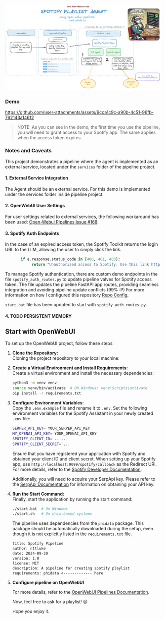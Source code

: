 ![Schema](assets/schema_2.jpg)

### Demo

https://github.com/user-attachments/assets/9cca1c9c-a90b-4c51-96fb-762143a146f2


> NOTE: As you can see in the demo, the first time you use the pipeline, you will need to grant access to your Spotify app. The same applies when the access token expires.

### Notes and Caveats

This project demonstrates a pipeline where the agent is implemented as an external service, located under the `services` folder of the pipeline project.

#### 1. External Service Integration

The Agent should be an external service.
For this demo is implemented under the services folder inside pipeline project.

#### 2. OpenWebUI User Settings

For user settings related to external services, the following workaround has been used:
[Open-Webui Pipelines Issue #168](https://github.com/open-webui/pipelines/issues/168).

#### 3. Spotify Auth Endpoints

In the case of an expired access token, the Spotify Toolkit returns the login URL to the LLM, allowing the user to simply click the link.

```python
       if e.response.status_code in [400, 401, 403]:
            return "Unauthorized access to Spotify. Use this link http://localhost:9099/spotify/login for retrieving a new access token."

```

To manage Spotify authentication, there are custom demo endpoints in the file `spotify_auth_routes.py` to update pipeline valves for Spotify access token. The file updates the pipeline FastAPI app routes, providing seamless integration and avoiding pipeline update conflicts (99% :P)
For more information on how I configured this repository [Repo Config](./RepoConfig.md).

`start.bat` file has been updated to start with `spotify_auth_routes.py`.

#### 4. TODO PERSISTENT MEMORY

## Start with OpenWebUI

To set up the OpenWebUI project, follow these steps:

1. **Clone the Repository:**  
   Cloning the project repository to your local machine:

2. **Create a Virtual Environment and Install Requirements:**  
   Create a virtual environment and install the necessary dependencies:

   ```bash
   python3 -m venv venv
   source venv/bin/activate  # On Windows: venv\Scripts\activate
   pip install -r requirements.txt
   ```

3. **Configure Environment Variables:**  
   Copy the `.env.example` file and rename it to `.env`. Set the following environment variables for the Spotify Assistant in your newly created `.env` file:

   ```bash
   SERPER_API_KEY= YOUR_SERPER_API_KEY
   MY_OPENAI_API_KEY= YOUR_OPENAI_API_KEY
   SPOTIFY_CLIENT_ID= .....
   SPOTIFY_CLIENT_SECRET= ...
   ```

   Ensure that you have registered your application with Spotify and obtained your client ID and client secret. When setting up your Spotify app, use `http://localhost:9099/spotify/callback` as the Redirect URI. For more details, refer to the [Spotify Developer Documentation](https://developer.spotify.com/documentation/web-api/).

   Additionally, you will need to acquire your SerpApi key. Please refer to the [SerpApi Documentation](https://serpapi.com/docs) for information on obtaining your API key.

4. **Run the Start Command:**  
   Finally, start the application by running the start command:

   ```bash
   ./start.bat  # On Windows
   ./start.sh   # On Unix-based systems
   ```

   The pipeline uses dependencies from the `phidata` package. This package should be automatically downloaded during the setup, even though it is not explicitly listed in the `requirements.txt` file.

   ```
   title: Spotify Pipeline
   author: nttluke
   date: 2024-09-30
   version: 1.0
   license: MIT
   description: A pipeline for creating spotify playlist
   requirements: phidata <------------- here
   ```

5. **Configure pipeline on OpenWebUI**

   For more details, refer to the [OpenWebUI Pipelines Documentation](https://docs.openwebui.com/pipelines/).

   Now, feel free to ask for a playlist! 😉

   Hope you enjoy it.
